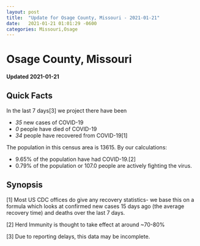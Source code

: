 ```yaml
---
layout: post
title:  "Update for Osage County, Missouri - 2021-01-21"
date:   2021-01-21 01:01:29 -0600
categories: Missouri,Osage
---
```


# Osage County, Missouri
#### Updated 2021-01-21

## Quick Facts

In the last 7 days[3] we project there have been
- *35* new cases of COVID-19
- *0* people have died of COVID-19
- *34* people have recovered from COVID-19[1]

The population in this census area is 13615. By our calculations:
- 9.65% of the population have had COVID-19.[2]
- 0.79% of the population or 107.0 people are actively fighting the virus.

## Synopsis




[1] Most US CDC offices do give any recovery statistics- we base this on a formula which looks at confirmed new cases
15 days ago (the average recovery time) and deaths over the last 7 days.

[2] Herd Immunity is thought to take effect at around ~70-80%

[3] Due to reporting delays, this data may be incomplete.
 
    